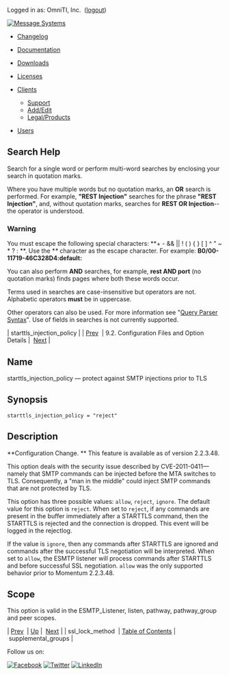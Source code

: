 Logged in as: OmniTI, Inc.  ([logout](https://support.messagesystems.com/logout.php))

[![Message Systems](https://support.messagesystems.com/images/ms-white205.png)](https://support.messagesystems.com/start.php) 

*   [Changelog](https://support.messagesystems.com/start.php?show=changelog)
*   [Documentation](https://support.messagesystems.com/docs/)
*   [Downloads](https://support.messagesystems.com/start.php)

*   [Licenses](https://support.messagesystems.com/license_summary.php)
*   <a href="">Clients</a>
    *   [Support](https://support.messagesystems.com/cs.php)
    *   [Add/Edit](https://support.messagesystems.com/edit_client.php)
    *   [Legal/Products](https://support.messagesystems.com/edit_products.php)
*   [Users](https://support.messagesystems.com/edit_customer.php)

## Search Help

Search for a single word or perform multi-word searches by enclosing your search in quotation marks.

Where you have multiple words but no quotation marks, an **OR** search is performed. For example, **"REST Injection"** searches for the phrase **"REST Injection"**, and, without quotation marks, searches for **REST OR Injection**--the operator is understood.

### Warning

You must escape the following special characters: **+ - && || ! ( ) { } [ ] ^ " ~ * ? : \**. Use the **\** character as the escape character. For example: **B0/00-11719-46C328D4\:default\:**

You can also perform **AND** searches, for example, **rest AND port** (no quotation marks) finds pages where both these words occur.

Terms used in searches are case-insensitive but operators are not. Alphabetic operators **must** be in uppercase.

Other operators can also be used. For more information see "[Query Parser Syntax](https://lucene.apache.org/core/old_versioned_docs/versions/3_0_0/queryparsersyntax.html)". Use of fields in searches is not currently supported.

| starttls_injection_policy |
| [Prev](conf.ref.ssl_lock_method.php)  | 9.2. Configuration Files and Option Details |  [Next](conf.ref.supplemental_groups.php) |

<a name="conf.ref.starttls_injection_policy"></a>
## Name

starttls_injection_policy — protect against SMTP injections prior to TLS

## Synopsis

`starttls_injection_policy = "reject"`

<a name="idp6801200"></a>
## Description

**Configuration Change. ** This feature is available as of version 2.2.3.48.

This option deals with the security issue described by CVE-2011-0411—namely that SMTP commands can be injected before the MTA switches to TLS. Consequently, a "man in the middle" could inject SMTP commands that are not protected by TLS.

This option has three possible values: `allow`, `reject`, `ignore`. The default value for this option is `reject`. When set to `reject`, if any commands are present in the buffer immediately after a STARTTLS command, then the STARTTLS is rejected and the connection is dropped. This event will be logged in the rejectlog.

If the value is `ignore`, then any commands after STARTTLS are ignored and commands after the successful TLS negotiation will be interpreted. When set to `allow`, the ESMTP listener will process commands after STARTTLS and before successful SSL negotiation. `allow` was the only supported behavior prior to Momentum 2.2.3.48.

<a name="idp6811872"></a>
## Scope

This option is valid in the ESMTP_Listener, listen, pathway, pathway_group and peer scopes.

| [Prev](conf.ref.ssl_lock_method.php)  | [Up](conf.ref.files.php) |  [Next](conf.ref.supplemental_groups.php) |
| ssl_lock_method  | [Table of Contents](index.php) |  supplemental_groups |

Follow us on:

[![Facebook](https://support.messagesystems.com/images/icon-facebook.png)](http://www.facebook.com/messagesystems) [![Twitter](https://support.messagesystems.com/images/icon-twitter.png)](http://twitter.com/#!/MessageSystems) [![LinkedIn](https://support.messagesystems.com/images/icon-linkedin.png)](http://www.linkedin.com/company/message-systems)
